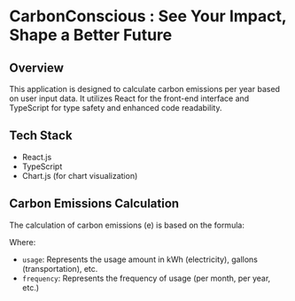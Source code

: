 # CarbonConscious : See Your Impact, Shape a Better Future

## Overview

This application is designed to calculate carbon emissions per year based on user input data. It utilizes React for the front-end interface and TypeScript for type safety and enhanced code readability.

## Tech Stack

- React.js
- TypeScript
- Chart.js (for chart visualization)

## Carbon Emissions Calculation

The calculation of carbon emissions (e) is based on the formula:

Where:

- `usage`: Represents the usage amount in kWh (electricity), gallons (transportation), etc.
- `frequency`: Represents the frequency of usage (per month, per year, etc.)


